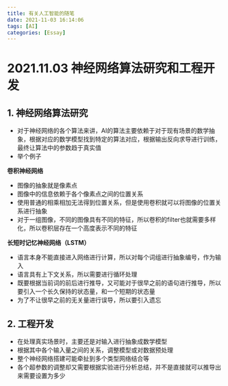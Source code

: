 ```yaml
---
title: 有关人工智能的随笔
date: 2021-11-03 16:14:06
tags: [AI]
categories: [Essay]
---
```


# 2021.11.03 神经网络算法研究和工程开发

## 1. 神经网络算法研究

- 对于神经网络的各个算法来讲，AI的算法主要依赖于对于现有场景的数学抽象，根据对应的数学模型找到特定的算法对应，根据输出反向求导进行训练，最终让算法中的参数趋于真实值
- 举个例子

**卷积神经网络**

- 图像的抽象就是像素点
- 图像中的信息依赖于各个像素点之间的位置关系
- 使用普通的相乘相加无法得到位置关系，但是使用卷积就可以将图像的位置关系进行抽象
- 对于一组图像，不同的图像具有不同的特征，所以卷积的filter也就需要多样化，所以卷积层存在一个高度表示不同的特征

**长短时记忆神经网络（LSTM）**

- 语言本身不能直接进入网络进行计算，所以对每个词组进行抽象编号，作为输入
- 语言具有上下文关系，所以需要进行循环处理
- 既要根据当前词的前后进行推导，又可能对于很早之前的语句进行推导，所以要引入一个长久保持的状态量，和一个短期的状态量
- 为了不让很早之前的无关量进行误导，所以要引入遗忘

## 2. 工程开发

- 在处理真实场景时，主要还是对输入进行抽象成数学模型
- 根据其中各个输入量之间的关系，调整模型或对数据预处理
- 整个神经网络搭建可能牵扯到多个类型网络结合等
- 各个超参数的调整却又需要根据实验进行分析总结，并不是直接就可以推导出来需要设置为多少
